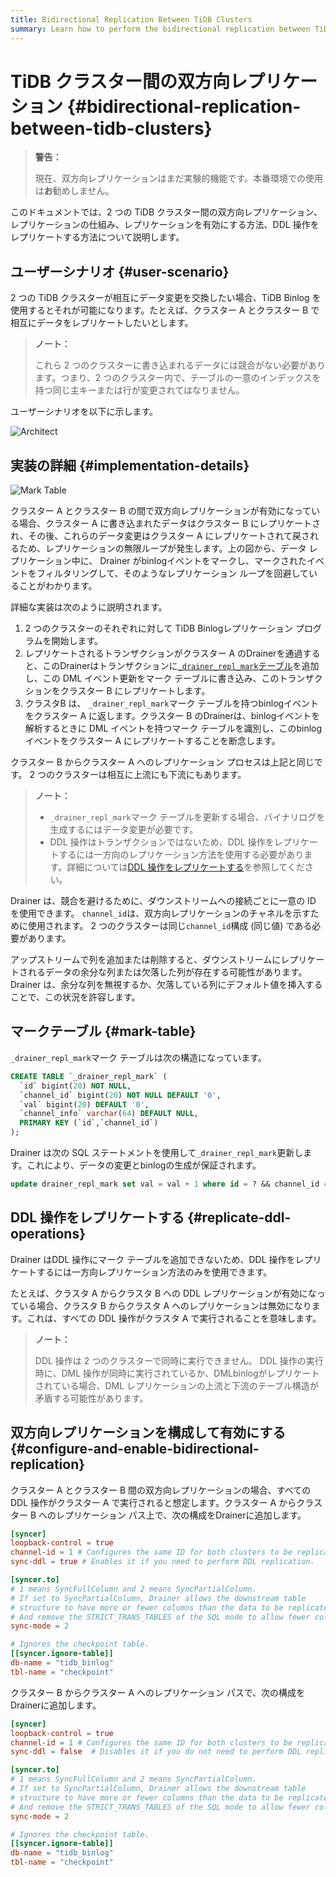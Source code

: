 ```yaml
---
title: Bidirectional Replication Between TiDB Clusters
summary: Learn how to perform the bidirectional replication between TiDB clusters.
---
```


# TiDB クラスター間の双方向レプリケーション {#bidirectional-replication-between-tidb-clusters}

> **警告：**
>
> 現在、双方向レプリケーションはまだ実験的機能です。本番環境での使用は**お**勧めしません。

このドキュメントでは、2 つの TiDB クラスター間の双方向レプリケーション、レプリケーションの仕組み、レプリケーションを有効にする方法、DDL 操作をレプリケートする方法について説明します。

## ユーザーシナリオ {#user-scenario}

2 つの TiDB クラスターが相互にデータ変更を交換したい場合、TiDB Binlog を使用するとそれが可能になります。たとえば、クラスター A とクラスター B で相互にデータをレプリケートしたいとします。

> **ノート：**
>
> これら 2 つのクラスターに書き込まれるデータには競合がない必要があります。つまり、2 つのクラスター内で、テーブルの一意のインデックスを持つ同じ主キーまたは行が変更されてはなりません。

ユーザーシナリオを以下に示します。

![Architect](https://download.pingcap.com/images/docs/binlog/bi-repl1.jpg)

## 実装の詳細 {#implementation-details}

![Mark Table](https://download.pingcap.com/images/docs/binlog/bi-repl2.png)

クラスター A とクラスター B の間で双方向レプリケーションが有効になっている場合、クラスター A に書き込まれたデータはクラスター B にレプリケートされ、その後、これらのデータ変更はクラスター A にレプリケートされて戻されるため、レプリケーションの無限ループが発生します。上の図から、データ レプリケーション中に、 Drainer がbinlogイベントをマークし、マークされたイベントをフィルタリングして、そのようなレプリケーション ループを回避していることがわかります。

詳細な実装は次のように説明されます。

1.  2 つのクラスターのそれぞれに対して TiDB Binlogレプリケーション プログラムを開始します。
2.  レプリケートされるトランザクションがクラスター A のDrainerを通過すると、このDrainerはトランザクションに[`_drainer_repl_mark`テーブル](#mark-table)を追加し、この DML イベント更新をマーク テーブルに書き込み、このトランザクションをクラスター B にレプリケートします。
3.  クラスタB は、 `_drainer_repl_mark`マーク テーブルを持つbinlogイベントをクラスター A に返します。クラスター B のDrainerは、binlogイベントを解析するときに DML イベントを持つマーク テーブルを識別し、このbinlogイベントをクラスター A にレプリケートすることを断念します。

クラスター B からクラスター A へのレプリケーション プロセスは上記と同じです。 2 つのクラスターは相互に上流にも下流にもあります。

> **ノート：**
>
> -   `_drainer_repl_mark`マーク テーブルを更新する場合、バイナリログを生成するにはデータ変更が必要です。
> -   DDL 操作はトランザクションではないため、DDL 操作をレプリケートするには一方向のレプリケーション方法を使用する必要があります。詳細については[DDL 操作をレプリケートする](#replicate-ddl-operations)を参照してください。

Drainer は、競合を避けるために、ダウンストリームへの接続ごとに一意の ID を使用できます。 `channel_id`は、双方向レプリケーションのチャネルを示すために使用されます。 2 つのクラスターは同じ`channel_id`構成 (同じ値) である必要があります。

アップストリームで列を追加または削除すると、ダウンストリームにレプリケートされるデータの余分な列または欠落した列が存在する可能性があります。 Drainer は、余分な列を無視するか、欠落している列にデフォルト値を挿入することで、この状況を許容します。

## マークテーブル {#mark-table}

`_drainer_repl_mark`マーク テーブルは次の構造になっています。


```sql
CREATE TABLE `_drainer_repl_mark` (
  `id` bigint(20) NOT NULL,
  `channel_id` bigint(20) NOT NULL DEFAULT '0',
  `val` bigint(20) DEFAULT '0',
  `channel_info` varchar(64) DEFAULT NULL,
  PRIMARY KEY (`id`,`channel_id`)
);
```

Drainer は次の SQL ステートメントを使用して`_drainer_repl_mark`更新します。これにより、データの変更とbinlogの生成が保証されます。


```sql
update drainer_repl_mark set val = val + 1 where id = ? && channel_id = ?;
```

## DDL 操作をレプリケートする {#replicate-ddl-operations}

Drainer はDDL 操作にマーク テーブルを追加できないため、DDL 操作をレプリケートするには一方向レプリケーション方法のみを使用できます。

たとえば、クラスタ A からクラスタ B への DDL レプリケーションが有効になっている場合、クラスタ B からクラスタ A へのレプリケーションは無効になります。これは、すべての DDL 操作がクラスタ A で実行されることを意味します。

> **ノート：**
>
> DDL 操作は 2 つのクラスターで同時に実行できません。 DDL 操作の実行時に、DML 操作が同時に実行されているか、DMLbinlogがレプリケートされている場合、DML レプリケーションの上流と下流のテーブル構造が矛盾する可能性があります。

## 双方向レプリケーションを構成して有効にする {#configure-and-enable-bidirectional-replication}

クラスター A とクラスター B 間の双方向レプリケーションの場合、すべての DDL 操作がクラスター A で実行されると想定します。クラスター A からクラスター B へのレプリケーション パス上で、次の構成をDrainerに追加します。


```toml
[syncer]
loopback-control = true
channel-id = 1 # Configures the same ID for both clusters to be replicated.
sync-ddl = true # Enables it if you need to perform DDL replication.

[syncer.to]
# 1 means SyncFullColumn and 2 means SyncPartialColumn.
# If set to SyncPartialColumn, Drainer allows the downstream table
# structure to have more or fewer columns than the data to be replicated
# And remove the STRICT_TRANS_TABLES of the SQL mode to allow fewer columns, and insert zero values to the downstream.
sync-mode = 2

# Ignores the checkpoint table.
[[syncer.ignore-table]]
db-name = "tidb_binlog"
tbl-name = "checkpoint"
```

クラスター B からクラスター A へのレプリケーション パスで、次の構成をDrainerに追加します。


```toml
[syncer]
loopback-control = true
channel-id = 1 # Configures the same ID for both clusters to be replicated.
sync-ddl = false  # Disables it if you do not need to perform DDL replication.

[syncer.to]
# 1 means SyncFullColumn and 2 means SyncPartialColumn.
# If set to SyncPartialColumn, Drainer allows the downstream table
# structure to have more or fewer columns than the data to be replicated
# And remove the STRICT_TRANS_TABLES of the SQL mode to allow fewer columns, and insert zero values to the downstream.
sync-mode = 2

# Ignores the checkpoint table.
[[syncer.ignore-table]]
db-name = "tidb_binlog"
tbl-name = "checkpoint"
```
